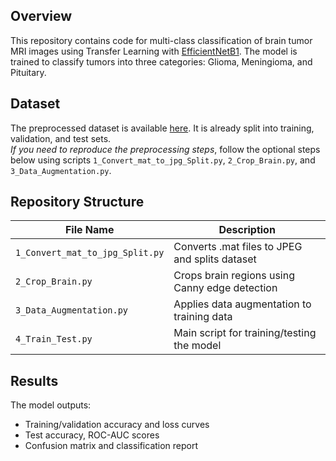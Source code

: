 ## Overview

This repository contains code for multi-class classification of brain tumor MRI images using Transfer Learning with [EfficientNetB1](https://arxiv.org/abs/1905.11946). The model is trained to classify tumors into three categories: Glioma, Meningioma, and Pituitary.

## Dataset

The preprocessed dataset is available [here](https://drive.google.com/drive/folders/1_E4ZD6WvLLwj2WGuQbQ3YZ28p9FtYpZ1?usp=sharing). It is already split into training, validation, and test sets.  
*If you need to reproduce the preprocessing steps*, follow the optional steps below using scripts `1_Convert_mat_to_jpg_Split.py`, `2_Crop_Brain.py`, and `3_Data_Augmentation.py`.


## Repository Structure

| File Name                     | Description                                  |
|-------------------------------|----------------------------------------------|
| `1_Convert_mat_to_jpg_Split.py` | Converts .mat files to JPEG and splits dataset |
| `2_Crop_Brain.py`              | Crops brain regions using Canny edge detection |
| `3_Data_Augmentation.py`       | Applies data augmentation to training data   |
| `4_Train_Test.py`              | Main script for training/testing the model   |


## Results

The model outputs:
  - Training/validation accuracy and loss curves
  - Test accuracy, ROC-AUC scores
  - Confusion matrix and classification report


